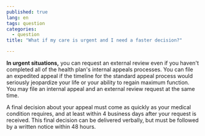 ```yaml
---
published: true
lang: en
tags: question
categories:
  - question
title: "What if my care is urgent and I need a faster decision?"

---
```


**In urgent situations,** you can request an external review even if you haven't completed all of the health plan's internal appeals processes. You can file an expedited appeal if the timeline for the standard appeal process would seriously jeopardize your life or your ability to regain maximum function. You may file an internal appeal and an external review request at the same time. 
 
A final decision about your appeal must come as quickly as your medical condition requires, and at least within 4 business days after your request is received. This final decision can be delivered verbally, but must be followed by a written notice within 48 hours. 
 
